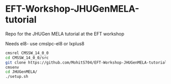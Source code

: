 # EFT-Workshop-JHUGenMELA-tutorial
Repo for the JHUGen MELA tutorial at the EFT workshop

Needs el8- use cmslpc-el8 or lxplus8

```bash
cmsrel CMSSW_14_0_0
cd CMSSW_14_0_0/src
git clone https://github.com/MohitS704/EFT-Workshop-JHUGenMELA-tutorial.git
cmsenv
cd JHUGenMELA/
./setup.sh 
```
